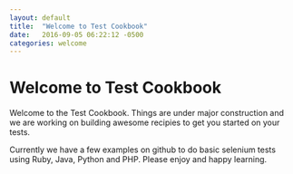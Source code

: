 ```yaml
---
layout: default
title:  "Welcome to Test Cookbook"
date:   2016-09-05 06:22:12 -0500
categories: welcome
---
```

# Welcome to Test Cookbook

Welcome to the Test Cookbook.  Things are under major construction and we are working on building awesome recipies to get you started on your tests.

Currently we have a few examples on github to do basic selenium tests using Ruby, Java, Python and PHP.  Please enjoy and happy learning.
